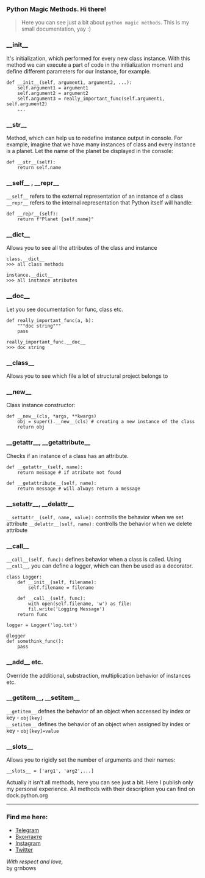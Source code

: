### Python Magic Methods. Hi there!
> Here you can see just a bit about `python magic methods`. This is my small documentation, yay :) 

### \_\_init\_\_
It's initialization, which performed for every new class instance. With this method we can execute a part of code in the initialization moment and define different parameters for our instance, for example.
```
def __init__(self, argument1, argument2, ...):
    self.argument1 = argument1
    self.argument2 = argument2
    self.argument3 = really_important_func(self.argument1, self.argument2)
    ...
```
### \_\_str\_\_
Method, which can help us to redefine instance output in console. For example, imagine that we have many instances of class and every instance is a planet. Let the name of the planet be displayed in the console:
```
def __str__(self):
    return self.name 
```
### \_\_self\_\_ , \_\_repr\_\_
`__self__` refers to the external representation of an instance of a class <br>
`__repr__` refers to the internal representation that Python itself will handle:
```
def __repr__(self):
    return f"Planet {self.name}"
```
### \_\_dict\_\_
Allows you to see all the attributes of the class and instance
```
class.__dict__
>>> all class methods 

instance.__dict__
>>> all instance atributes
```
### \_\_doc\_\_
Let you see documentation for func, class etc.
```
def really_important_func(a, b):
    """doc string"""
    pass

really_important_func.__doc__
>>> doc string
```

### \_\_class\_\_
Allows you to see which file a lot of structural project belongs to

### \_\_new\_\_
Class instance constructor:
```
def __new__(cls, *args, **kwargs)
    obj = super().__new__(cls) # creating a new instance of the class
    return obj
```
### \_\_getattr\_\_, \_\_getattribute\_\_
Checks if an instance of a class has an attribute.
```
def __getattr__(self, name):
    return message # if atribute not found
```
```
def __getattribute__(self, name):
    return message # will always return a message
```
### \_\_setattr\_\_, \_\_delattr\_\_
`__settattr__(self, name, value):` controlls the behavior when we set attribute
`__delattr__(self, name):` controlls the behavior when we delete attribute
### \_\_call\_\_
`__call__(self, func):` defines behavior when a class is called.
Using `__call__`, you can define a logger, which can then be used as a decorator.
```
class Logger:
    def __init__(self, filename):
        self.filename = filename

    def __call__(self, func):
        with open(self.filename, 'w') as file:
	    fil.write('Logging Message')
	return func

logger = Logger('log.txt')

@logger
def somethink_func():
    pass
```
### \_\_add\_\_ etc.
Override the additional, substraction, multiplication behavior of instances etc.

### \_\_getitem\_\_, \_\_setitem\_\_
`__getitem__` defnes the behavior of an object when accessed by index or key - `obj[key]` <br>
`__setitem__` defines the behavior of an object when assigned by index or key - `obj[key]=value`

### \_\_slots\_\_
Allows you to rigidly set the number of arguments and their names:
```
__slots__ = ['arg1', 'arg2',...]
```

Actually it isn't all methods, here you can see just a bit. Here I publish only my personal experience. All methods with their description you can find on dock.python.org

---

### Find me here:
* [Telegram](https://t.me/grnbows) </br>
* [Вконтакте](https://vk.com/grnbows) </br>
* [Instagram](https://www.instagram.com/grnbows) </br>
* [Twitter](https://twitter.com/grnbows) </br>

<i>With respect and love,</i></br> by grnbows
